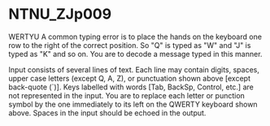 NTNU_ZJp009
===========

WERTYU
A common typing error is to place the hands on the keyboard one row to the right of the correct position. So "Q" is typed as "W" and "J" is typed as "K" and so on. You are to decode a message typed in this manner.

Input consists of several lines of text. Each line may contain digits, spaces, upper case letters (except Q, A, Z), or punctuation shown above [except back-quote (`)]. Keys labelled with words [Tab, BackSp, Control, etc.] are not represented in the input. You are to replace each letter or punction symbol by the one immediately to its left on the QWERTY keyboard shown above. Spaces in the input should be echoed in the output.
